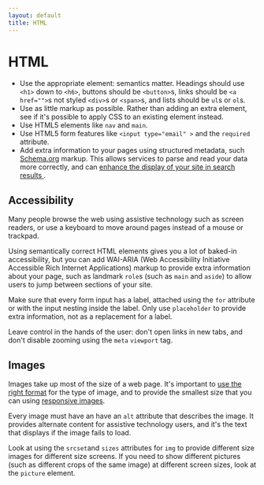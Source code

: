 ```yaml
---
layout: default
title: HTML
---
```


# HTML

* Use the appropriate element: semantics matter. Headings should use `<h1>` down to `<h6>`, buttons should be `<button>`s,  links should be `<a href="">`s not styled `<div>`s or `<span>`s, and lists should be `ul`s or `ol`s.
* Use as little markup as possible. Rather than adding an extra element, see if it's possible to apply CSS to an existing element instead.
* Use HTML5 elements like `nav` and `main`.
* Use HTML5 form features like `<input type="email" >` and the `required` attribute.
* Add extra information to your pages using structured metadata, such [Schema.org](http://schema.org/) markup. This allows services to parse and read your data more correctly, and can [enhance the display of your site in search results ](https://developers.google.com/structured-data/).

## Accessibility

Many people browse the web using assistive technology such as screen readers, or use a keyboard to move around pages instead of a mouse or trackpad.

Using semantically correct HTML elements gives you a lot of baked-in accessibility, but you can add WAI-ARIA (Web Accessibility Initiative Accessible Rich Internet Applications) markup to provide extra information about your page, such as landmark `role`s (such as `main` and `aside`) to allow users to jump between sections of your site.

Make sure that every form input has a label, attached using the `for` attribute or with the input nesting inside the label. Only use `placeholder` to provide extra information, not as a replacement for a label.

Leave control in the hands of the user: don't open links in new tabs, and don't disable zooming using the `meta` `viewport` tag.

## Images

Images take up most of the size of a web page. It's important to [use the right format](http://designingforperformance.com/optimizing-images/#choosing-an-image-format) for the type of image, and to provide the smallest size that you can using [responsive images](https://responsiveimages.org/).

Every image must have an have an `alt` attribute that describes the image. It provides alternate content for assistive technology users, and it's the text that displays if the image fails to load.

Look at using the `srcset`and `sizes` attributes for `img` to provide different size images for different size screens. If you need to show different pictures (such as different crops of the same image) at different screen sizes, look at the `picture` element.
